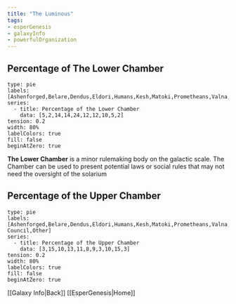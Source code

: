 ```yaml
---
title: "The Luminous"
tags:
- esperGenesis
- galaxyInfo
- powerfulOrganization
---
```

## Percentage of The Lower Chamber
```chart
type: pie
labels: [Ashenforged,Belare,Dendus,Eldori,Humans,Kesh,Matoki,Prometheans,Valna,Other]
series:
  - title: Percentage of the Lower Chamber
    data: [5,2,14,14,24,12,12,10,5,2]
tension: 0.2
width: 80%
labelColors: true
fill: false
beginAtZero: true
```
__The Lower Chamber__ is a minor rulemaking body on the galactic scale. The Chamber can be used to present potential laws or social rules that may not need the oversight of the solarium 
## Percentage of the Upper Chamber
```chart
type: pie
labels: [Ashenforged,Belare,Dendus,Eldori,Humans,Kesh,Matoki,Prometheans,Valna,Solarium Council,Other]
series:
  - title: Percentage of the Upper Chamber
    data: [3,15,10,13,11,8,9,3,10,15,3]
tension: 0.2
width: 80%
labelColors: true
fill: false
beginAtZero: true
```
[[Galaxy Info|Back]] [[EsperGenesis|Home]] 